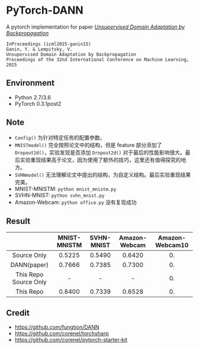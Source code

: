 # PyTorch-DANN

A pytorch implementation for paper *[Unsupervised Domain Adaptation by Backpropagation](http://sites.skoltech.ru/compvision/projects/grl/)*

    InProceedings (icml2015-ganin15)
    Ganin, Y. & Lempitsky, V.
    Unsupervised Domain Adaptation by Backpropagation
    Proceedings of the 32nd International Conference on Machine Learning, 2015

## Environment

- Python 2.7/3.6
- PyTorch 0.3.1post2

## Note

- `Config()` 为针对特定任务的配置参数。
- `MNISTmodel()` 完全按照论文中的结构，但是 feature 部分添加了 `Dropout2d()`，实验发现是否添加 `Dropout2d()` 对于最后的性能影响很大。最后实验重现结果高于论文，因为使用了额外的技巧，这里还有值得探究的地方。
- `SVHNmodel()` 无法理解论文中提出的结构，为自定义结构。最后实验重现结果完美。
- MNIST-MNISTM: `python mnist_mnistm.py`
- SVHN-MNIST: `python svhn_mnist.py`
- Amazon-Webcam: `python office.py` 没有复现成功

## Result

|                      | MNIST-MNISTM   | SVHN-MNIST | Amazon-Webcam |Amazon-Webcam10 |
| :------------------: | :------------: | :--------: | :-----------: |:-------------: |
| Source Only          |   0.5225       |  0.5490    |  0.6420       | 0.             |
| DANN(paper)          |   0.7666       |  0.7385    |  0.7300       | 0.             |
| This Repo Source Only|   -            |  -         |  -            | 0.             |
| This Repo            |   0.8400       |  0.7339    |  0.6528       | 0.             |

## Credit

- <https://github.com/fungtion/DANN>
- <https://github.com/corenel/torchsharp>
- <https://github.com/corenel/pytorch-starter-kit>
